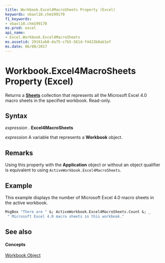 ```yaml
---
title: Workbook.Excel4MacroSheets Property (Excel)
keywords: vbaxl10.chm199170
f1_keywords:
- vbaxl10.chm199170
ms.prod: excel
api_name:
- Excel.Workbook.Excel4MacroSheets
ms.assetid: 29161ab8-da75-c7b5-561d-f4423b8ab1ef
ms.date: 06/08/2017
---
```



# Workbook.Excel4MacroSheets Property (Excel)

Returns a **[Sheets](sheets-object-excel.md)** collection that represents all the Microsoft Excel 4.0 macro sheets in the specified workbook. Read-only.


## Syntax

 _expression_ . **Excel4MacroSheets**

 _expression_ A variable that represents a **Workbook** object.


## Remarks

Using this property with the **Application** object or without an object qualifier is equivalent to using `ActiveWorkbook.Excel4MacroSheets`.


## Example

This example displays the number of Microsoft Excel 4.0 macro sheets in the active workbook.


```vb
MsgBox "There are " &; ActiveWorkbook.Excel4MacroSheets.Count &; _ 
 " Microsoft Excel 4.0 macro sheets in this workbook."
```


## See also


#### Concepts


[Workbook Object](workbook-object-excel.md)

